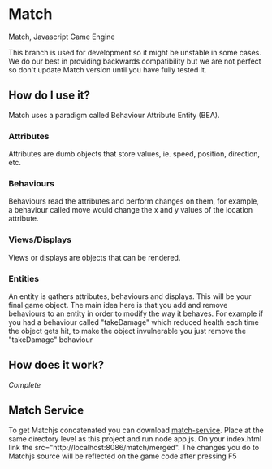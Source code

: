Match
=====

Match, Javascript Game Engine

This branch is used for development so it might be unstable in some cases. We do our best in providing backwards
compatibility but we are not perfect so don't update Match version until you have fully tested it.

## How do I use it?
Match uses a paradigm called Behaviour Attribute Entity (BEA).

### Attributes
Attributes are dumb objects that store values, ie. speed, position, direction, etc.

### Behaviours
Behaviours read the attributes and perform changes on them, for example, a behaviour called move would change the x and y values of the location attribute.

### Views/Displays
Views or displays are objects that can be rendered.

### Entities
An entity is gathers attributes, behaviours and displays. This will be your final game object.
The main idea here is that you add and remove behaviours to an entity in order to modify the way it behaves. For example if you had a
behaviour called "takeDamage" which reduced health each time the object gets hit, to make the object invulnerable you just remove
the "takeDamage" behaviour

## How does it work?
*Complete*

## Match Service
To get Matchjs concatenated you can download [match-service](https://bitbucket.org/puzzlingideas/match-service). Place at the same directory level as this project and run node app.js.
On your index.html link the src="http://localhost:8086/match/merged".
The changes you do to Matchjs source will be reflected on the game code after pressing F5
